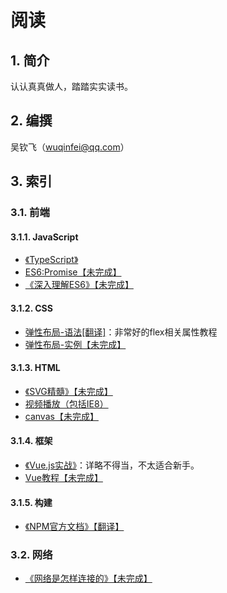  # 阅读

## 1. 简介

 认认真真做人，踏踏实实读书。

## 2. 编撰

吴钦飞（wuqinfei@qq.com）

## 3. 索引

### 3.1. 前端

#### 3.1.1. JavaScript

* [《TypeScript》](./TypeScript)
* [ES6:Promise【未完成】](./blog/2018/06/04.promise.md)
* [《深入理解ES6》【未完成】](./深入理解ES6)

#### 3.1.2. CSS

* [弹性布局-语法[翻译]](./blog/2018/06/01.弹性布局-语法.md)：非常好的flex相关属性教程
* [弹性布局-实例【未完成】](./blog/2018/06/02.弹性布局-实例.md)

#### 3.1.3. HTML

* [《SVG精髓》【未完成】](./SVG精髓)
* [视频播放（包括IE8）](./blog/2018/07/04.视频播放（包括IE8）.md)
* [canvas【未完成】](./canvas)

#### 3.1.4. 框架

* [《Vue.js实战》](./Vue.js实战)：详略不得当，不太适合新手。
* [Vue教程【未完成】](./Vue教程)

#### 3.1.5. 构建

* [《NPM官方文档》【翻译】](./NPM官方文档)

### 3.2. 网络

* [《网络是怎样连接的》【未完成】](./网络是怎样连接的)
